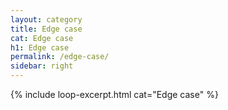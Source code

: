 ```yaml
---
layout: category
title: Edge case
cat: Edge case
h1: Edge case
permalink: /edge-case/
sidebar: right
---
```


{% include loop-excerpt.html cat="Edge case" %}
